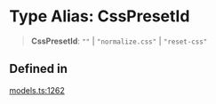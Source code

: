# Type Alias: CssPresetId

> **CssPresetId**: `""` \| `"normalize.css"` \| `"reset-css"`

## Defined in

[models.ts:1262](https://github.com/live-codes/livecodes/blob/cb27ceefa2a66654546a0dff30f283a321a06684/src/sdk/models.ts#L1262)